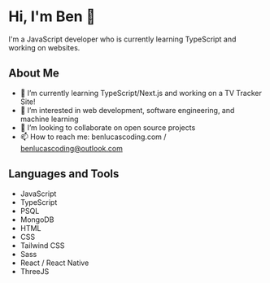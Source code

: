 # Hi, I'm Ben 👋

I'm a JavaScript developer who is currently learning TypeScript and working on websites. 

## About Me

- 🌱 I’m currently learning TypeScript/Next.js and working on a TV Tracker Site!
- 👀 I’m interested in web development, software engineering, and machine learning
- 💞️ I’m looking to collaborate on open source projects
- 📫 How to reach me: benlucascoding.com / benlucascoding@outlook.com

## Languages and Tools

- JavaScript
- TypeScript
- PSQL
- MongoDB
- HTML
- CSS
- Tailwind CSS
- Sass
- React / React Native
- ThreeJS
